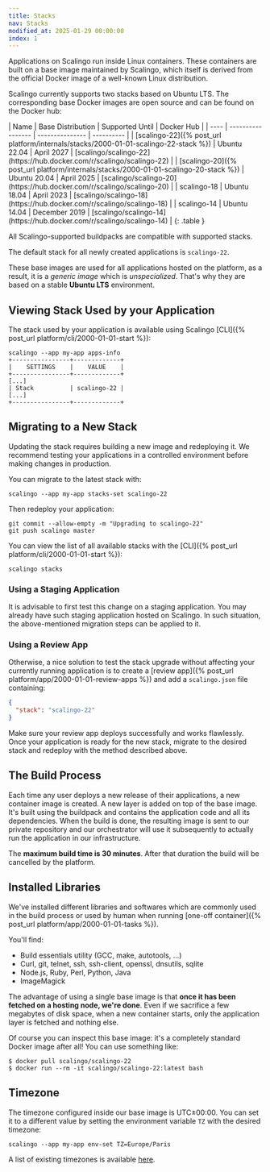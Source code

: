```yaml
---
title: Stacks
nav: Stacks
modified_at: 2025-01-29 00:00:00
index: 1
---
```


Applications on Scalingo run inside Linux containers. These containers are built on a base image maintained by Scalingo, which itself is derived from the official Docker image of a well-known Linux distribution.

Scalingo currently supports two stacks based on Ubuntu LTS. The corresponding base Docker images are open source and can be found on the Docker hub:

<div class="overflow-horizontal-content" markdown="1">
| Name | Base Distribution | Supported Until | Docker Hub |
| ---- | ----------------- | --------------- | ---------- |
| [scalingo-22]({% post_url platform/internals/stacks/2000-01-01-scalingo-22-stack %}) | Ubuntu 22.04 | April 2027 | [scalingo/scalingo-22](https://hub.docker.com/r/scalingo/scalingo-22) |
| [scalingo-20]({% post_url platform/internals/stacks/2000-01-01-scalingo-20-stack %}) | Ubuntu 20.04 | April 2025 | [scalingo/scalingo-20](https://hub.docker.com/r/scalingo/scalingo-20) |
| scalingo-18 | Ubuntu 18.04 | April 2023 | [scalingo/scalingo-18](https://hub.docker.com/r/scalingo/scalingo-18) |
| scalingo-14 | Ubuntu 14.04 | December 2019 | [scalingo/scalingo-14](https://hub.docker.com/r/scalingo/scalingo-14) |
{: .table }
</div>

All Scalingo-supported buildpacks are compatible with supported stacks.

The default stack for all newly created applications is `scalingo-22`.

These base images are used for all applications hosted on the
platform, as a result, it is a *generic image* which is *unspecialized*.
That's why they are based on a stable **Ubuntu LTS** environment.

## Viewing Stack Used by your Application

The stack used by your application is available using Scalingo [CLI]({%
post_url platform/cli/2000-01-01-start %}):

```shell
scalingo --app my-app apps-info
+----------------+-------------+
|    SETTINGS    |    VALUE    |
+----------------+-------------+
[...]
| Stack          | scalingo-22 |
[...]
+----------------+-------------+
```

## Migrating to a New Stack

Updating the stack requires building a new image and redeploying it. We recommend testing your applications in a controlled environment before making changes in production.

You can migrate to the latest stack with:

```shell
scalingo --app my-app stacks-set scalingo-22
```

Then redeploy your application:

```shell
git commit --allow-empty -m "Upgrading to scalingo-22"
git push scalingo master
```

You can view the list of all available stacks with the [CLI]({% post_url
platform/cli/2000-01-01-start %}):

```shell
scalingo stacks
```

### Using a Staging Application

It is advisable to first test this change on a staging application. You may
already have such staging application hosted on Scalingo. In such situation, the
above-mentioned migration steps can be applied to it.

### Using a Review App

Otherwise, a nice solution to test the stack upgrade without affecting your
currently running application is to create a [review app]({% post_url
platform/app/2000-01-01-review-apps %}) and add a `scalingo.json` file
containing:

```json
{
  "stack": "scalingo-22"
}
```

Make sure your review app deploys successfully and works flawlessly. Once your
application is ready for the new stack, migrate to the desired stack and redeploy
with the method described above.

## The Build Process

Each time any user deploys a new release of their applications, a new container
image is created. A new layer is added on top of the base
image. It's built using the buildpack and contains the application code and all
its dependencies. When the build is done, the resulting image is sent to
our private repository and our orchestrator will use it subsequently to actually
run the application in our infrastructure.

The **maximum build time is 30 minutes**. After that duration the build will be cancelled by the platform.

## Installed Libraries

We've installed different libraries and softwares which are commonly used in
the build process or used by human when running [one-off
container]({% post_url platform/app/2000-01-01-tasks %}).

You'll find:

* Build essentials utility (GCC, make, autotools, ...)
* Curl, git, telnet, ssh, ssh-client, openssl, dnsutils, sqlite
* Node.js, Ruby, Perl, Python, Java
* ImageMagick

The advantage of using a single base image is that **once it has been
fetched on a hosting node, we're done**. Even if we sacrifice a few megabytes
of disk space, when a new container starts, only the application layer is
fetched and nothing else.

Of course you can inspect this base image: it's a completely standard Docker
image after all! You can use something like:

```console
$ docker pull scalingo/scalingo-22
$ docker run --rm -it scalingo/scalingo-22:latest bash
```

## Timezone

The timezone configured inside our base image is UTC±00:00. You can set it to a
different value by setting the environment variable `TZ` with the desired
timezone:

```
scalingo --app my-app env-set TZ=Europe/Paris
```

A list of existing timezones is available
[here](https://en.wikipedia.org/wiki/List_of_tz_database_time_zones#List).
